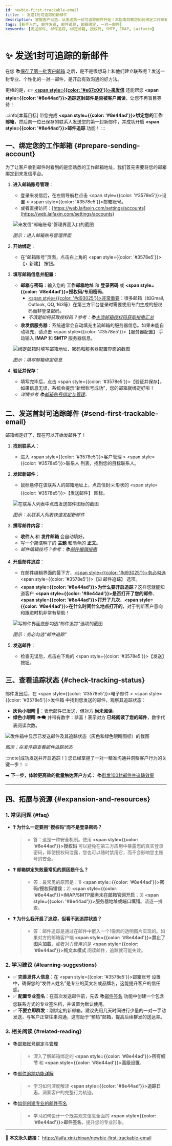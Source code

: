 ```yaml
---
id: newbie-first-trackable-email
title: ✨ 发送1封可追踪的新邮件
description: 掌握客户动态，从发送第一封可追踪邮件开始！本指南将教您如何绑定工作邮箱，向目标客户发送一对一邮件，并开启邮件追踪功能。
tags: [新手入门, 邮件发送, 邮件追踪, 邮箱绑定, 一对一邮件]
keywords: [发送邮件, 邮件追踪, 绑定邮箱, 授权码, SMTP, IMAP, Laifaxin]
---
```


# ✨ 发送1封可追踪的新邮件

在您 📚[保存了第一批客户邮箱](./newbie-save-1000-emails) 之后，是不是很想马上和他们建立联系呢？发送一封专业、个性化的一对一邮件，是开启有效沟通的好方法。

更棒的是，👉 [**<span style={{color: '#e67c00'}}>来发信</span>**](https://laifaxin.com) 还能帮您 **<span style={{color: '#8e44ad'}}>追踪这封邮件是否被客户阅读</span>**，让您不再盲目等待！

:::info[本篇目标]
带您完成 **<span style={{color: '#8e44ad'}}>绑定您的工作邮箱</span>**，然后向一位已保存的联系人发送您的第一封新邮件，并成功开启 **<span style={{color: '#8e44ad'}}>邮件追踪</span>** 功能！
:::

## 一、绑定您的工作邮箱 {#prepare-sending-account}

为了让客户收到邮件时看到的是您熟悉的工作邮箱地址，我们首先需要将您的邮箱绑定到来发信平台。

1.  **进入邮箱账号管理**：

    - 登录来发信后，在左侧导航栏点击 <span style={{color: '#3578e5'}}>设置</span> > <span style={{color: '#3578e5'}}>邮箱账号</span>。
    - 或者直接访问：[https://web.laifaxin.com/settings/accounts](https://web.laifaxin.com/settings/accounts)

    ![来发信“邮箱账号”管理界面入口的截图](https://cos.files.maozhishi.com/data/web/web-files/img/20240715183908.png)

    _图示：进入邮箱账号管理界面_

2.  **开始绑定**：

    - 在“邮箱账号”页面，点击右上角的 <span style={{color: '#3578e5'}}>【+ 新建】</span> 按钮。

3.  **填写邮箱信息并配置**：

    - **邮箱与密码**：输入您的 **工作邮箱地址** 和 **登录密码** 或 **<span style={{color: '#8e44ad'}}>授权码/专用密码</span>**。
      - <u><span style={{color: '#d93025'}}>非常重要</span></u>：很多邮箱（如Gmail, Outlook, QQ, 163等）在第三方平台登录时需要使用专门生成的授权码而非登录密码。
      - _不清楚如何获取授权码？参考：📚[主流邮箱授权码获取指南汇总](./email-account)_
    - **收发信服务器**：系统通常会自动填充主流邮箱的服务器信息。如果未能自动填充，请点击 <span style={{color: '#3578e5'}}>【服务器配置】</span> 手动输入 **IMAP** 和 **SMTP** 服务器信息。

    ![绑定邮箱时填写邮箱地址、密码和服务器配置界面的截图](https://cos.files.maozhishi.com/data/web/web-files/img/20240715185940.png)

    _图示：填写邮箱绑定信息_

4.  **验证并保存**：
    - 填写完毕后，点击 <span style={{color: '#3578e5'}}>【验证并保存】</span>。如果信息无误，系统会提示“新增账号成功”，您的邮箱就绑定好啦！
    - _详情参考 📚[邮箱账号绑定与管理](./email-account)。_

## 二、发送首封可追踪邮件 {#send-first-trackable-email}

邮箱绑定好了，现在可以开始发邮件了！

1.  **找到联系人**：

    - 进入 <span style={{color: '#3578e5'}}>客户管理</span> > <span style={{color: '#3578e5'}}>联系人</span> 列表，找到您的目标联系人。

2.  **发起新邮件**：

    - 鼠标悬停在该联系人的邮箱地址上，点击信封✉️形状的 <span style={{color: '#3578e5'}}>【发送邮件】</span> 图标。

    ![在联系人列表中点击发送邮件图标的截图](https://cos.files.maozhishi.com/data/web/web-files/img/20241007141643.png)

    _图示：从联系人列表快速发起新邮件_

3.  **撰写邮件内容**：

    - **收件人** 和 **发件邮箱** 会自动填好。
    - 写一个简洁明了的 **主题** 和简单的 **正文**。
    - _邮件编辑技巧？参考：📚[邮件编辑指南](./email-editing)_

4.  **开启邮件追踪**：

    - 在邮件编辑界面的最下方，<u><span style={{color: '#d93025'}}>务必勾选</span></u> <span style={{color: '#3578e5'}}>【☑️ 邮件追踪】</span> 选项。
    - **<span style={{color: '#8e44ad'}}>为什么要开启追踪</span>**？这样您就能知道客户 **<span style={{color: '#8e44ad'}}>是否打开了您的邮件</span>**、**<span style={{color: '#8e44ad'}}>打开了几次</span>**、**<span style={{color: '#8e44ad'}}>在什么时间什么地点打开的</span>**，对于判断客户意向和跟进时机非常有帮助！

    ![写邮件界面底部勾选“邮件追踪”选项的截图](https://cos.files.maozhishi.com/data/web/web-files/img/20241005154627.png)

    _图示：务必勾选“邮件追踪”_

5.  **发送邮件**：
    - 检查无误后，点击右下角的 <span style={{color: '#3578e5'}}>【发送】</span> 按钮。

## 三、查看追踪状态 {#check-tracking-status}

邮件发出后，在 <span style={{color: '#3578e5'}}>电子邮件</span> > <span style={{color: '#3578e5'}}>发件箱</span> 中找到您发送的邮件，观察其追踪状态：

- **灰色小眼睛** 👀：表示邮件已发送，但对方 **尚未阅读**。
- **绿色小眼睛** 👁️‍🗨️ 并带有数字：恭喜！表示对方 **已经阅读了您的邮件**，数字代表阅读次数。

![发件箱中显示已发送邮件及其追踪状态（灰色和绿色眼睛图标）的截图](https://cos.files.maozhishi.com/data/web/web-files/img/20241007113739.png)

_图示：在发件箱查看邮件追踪状态_

:::note[成功发送并开启追踪！]
您已经掌握了一对一精准沟通并洞察客户行为的关键一步！
:::

➡️ **下一步，体验更高效的批量触达客户方式：** 📚[群发100封邮件并追踪效果](./newbie-first-mass-sending-experience)

---

## 四、拓展与资源 {#expansion-and-resources}

### 1. 常见问题 {#faq}

- **❓ 为什么一定要用“授权码”而不是登录密码？**

  > - 答：这是一种安全机制。使用 **<span style={{color: '#8e44ad'}}>授权码</span>** 可以避免在第三方应用中暴露您的真实登录密码，即使授权码泄露，您也可以随时禁用它，而不会影响您主账号的安全。

- **❓ 邮箱绑定失败最常见的原因是什么？**

  > - 答：最常见的原因是：1) **<span style={{color: '#8e44ad'}}>密码/授权码错误</span>**；2) **<span style={{color: '#8e44ad'}}>IMAP/SMTP服务未在邮箱官网开启</span>**；3) **<span style={{color: '#8e44ad'}}>服务器地址或端口填错</span>**。请逐一排查。

- **❓ 为什么我开启了追踪，但看不到追踪状态？**
  > - 答：邮件追踪是通过在邮件中嵌入一个1像素的透明图片实现的。如果对方的邮箱客户端 **<span style={{color: '#8e44ad'}}>禁止了图片加载</span>**，或者对方使用的是 **<span style={{color: '#8e44ad'}}>纯文本模式</span>** 阅读邮件，追踪就可能失效。

### 2. 学习建议 {#learning-suggestions}

- ✅ **完善发件人信息**：在 <span style={{color: '#3578e5'}}>邮箱账号</span> 设置中，确保您的“发件人姓名”是专业的英文名或品牌名，这能提升客户的信任感。
- ✅ **配置专业签名**：在首次发送邮件前，先去 📚[邮件签名](./email-signature) 功能中创建一个包含您联系方式的专业签名档，并设置为默认使用。
- ✅ **不要立即群发**：刚绑定的新邮箱，建议先用几天时间进行少量的一对一手动发送，与客户正常往来沟通，这有助于“预热”邮箱，提高后续群发的送达率。

### 3. 相关阅读 {#related-reading}

- 📚[邮箱账号绑定与管理](./email-account)
  > - 深入了解邮箱绑定的 **<span style={{color: '#8e44ad'}}>所有细节</span>** 和 **<span style={{color: '#8e44ad'}}>高级设置</span>**。
- 📚[邮件追踪功能详解](./email-tracking)
  > - 学习如何深度解读 **<span style={{color: '#8e44ad'}}>追踪日志</span>**，洞察客户的完整行为轨迹。
- 📚[如何创建专业的邮件签名](./email-signature)
  > - 学习如何设计一个既美观又信息全面的 **<span style={{color: '#8e44ad'}}>邮件签名</span>**，提升您的专业形象。

---

🔗 **本文永久链接：** https://laifa.xin/zhinan/newbie-first-trackable-email
